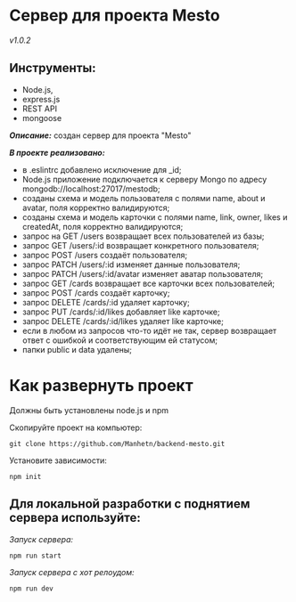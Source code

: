# Сервер для проекта Mesto

_v1.0.2_

## Инструменты: 
- Node.js, 
- express.js
- REST API
- mongoose

**_Описание:_** создан сервер для проекта "Mesto"

**_В проекте реализовано:_**
- в .eslintrc добавлено исключение для _id;
- Node.js приложение подключается к серверу Mongo по адресу mongodb://localhost:27017/mestodb;
- созданы схема и модель пользователя с полями name, about и avatar, поля корректно валидируются;
- созданы схема и модель карточки с полями name, link, owner, likes и createdAt, поля корректно валидируются;
- запрос на GET /users возвращает всех пользователей из базы;
- запрос GET /users/:id возвращает конкретного пользователя;
- запрос POST /users создаёт пользователя;
- запрос PATCH /users/:id изменяет данные пользователя;
- запрос PATCH /users/:id/avatar изменяет аватар пользователя;
- запрос GET /cards возвращает все карточки всех пользователей;
- запрос POST /cards создаёт карточку;
- запрос DELETE /cards/:id удаляет карточку;
- запрос PUT /cards/:id/likes добавляет like карточке;
- запрос DELETE /cards/:id/likes удаляет like карточке;
- если в любом из запросов что-то идёт не так, сервер возвращает ответ с ошибкой и соответствующим ей статусом;
- папки public и data удалены;

# Как развернуть проект

Должны быть установлены node.js и npm

Скопируйте проект на компьютер:

```
git clone https://github.com/Manhetn/backend-mesto.git
```

Установите зависимости:

```
npm init
```

## Для локальной разработки с поднятием сервера используйте:

_Запуск сервера:_ 
```
npm run start 
```
_Запуск сервера с хот релоудом:_ 
```
npm run dev
```
